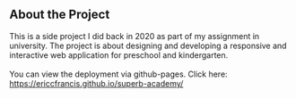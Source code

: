 
## About the Project

This is a side project I did back in 2020 as part of my assignment in university. The project is about designing and developing a responsive and interactive web application for preschool and kindergarten.
<br>
<br>
You can view the deployment via github-pages. Click here: https://ericcfrancis.github.io/superb-academy/
